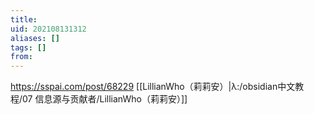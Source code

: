 ```yaml
---
title: 
uid: 202108131312
aliases: []
tags: []
from: 
---
```

https://sspai.com/post/68229
[[LillianWho（莉莉安）|λ:/obsidian中文教程/07 信息源与贡献者/LillianWho（莉莉安）]]